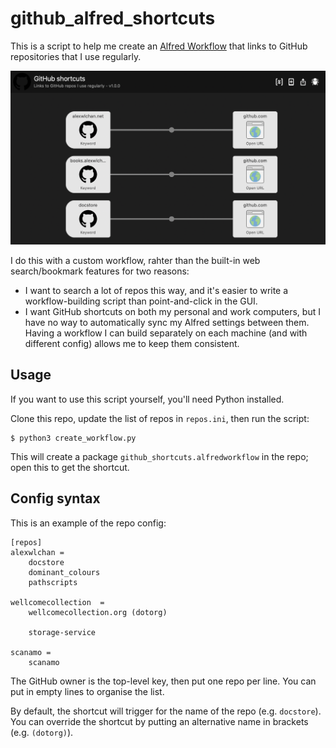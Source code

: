 # github_alfred_shortcuts

This is a script to help me create an [Alfred Workflow] that links to GitHub repositories that I use regularly.

![Screenshot of an Alfred workflow with three GitHub links](screenshot.png)

I do this with a custom workflow, rahter than the built-in web search/bookmark features for two reasons:

*   I want to search a lot of repos this way, and it's easier to write a workflow-building script than point-and-click in the GUI.
*   I want GitHub shortcuts on both my personal and work computers, but I have no way to automatically sync my Alfred settings between them.
    Having a workflow I can build separately on each machine (and with different config) allows me to keep them consistent.

[Alfred Workflow]: https://www.alfredapp.com/workflows/



## Usage

If you want to use this script yourself, you'll need Python installed.

Clone this repo, update the list of repos in `repos.ini`, then run the script:

```
$ python3 create_workflow.py
```

This will create a package `github_shortcuts.alfredworkflow` in the repo; open this to get the shortcut.



## Config syntax

This is an example of the repo config:

```
[repos]
alexwlchan =
    docstore
    dominant_colours
    pathscripts

wellcomecollection  =
    wellcomecollection.org (dotorg)

    storage-service

scanamo =
    scanamo
```

The GitHub owner is the top-level key, then put one repo per line.
You can put in empty lines to organise the list.

By default, the shortcut will trigger for the name of the repo (e.g. `docstore`).
You can override the shortcut by putting an alternative name in brackets (e.g. `(dotorg)`).
